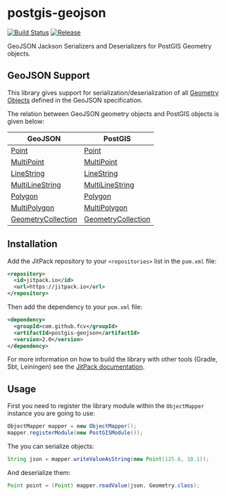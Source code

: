# postgis-geojson
[![Build Status](https://travis-ci.org/mayconbordin/postgis-geojson.svg?branch=master)](https://travis-ci.org/mayconbordin/postgis-geojson) [![Release](https://jitpack.io/v/fcv/postgis-geojson.svg)](https://jitpack.io/#fcv/postgis-geojson)

GeoJSON Jackson Serializers and Deserializers for PostGIS Geometry objects.

## GeoJSON Support

This library gives support for serialization/deserialization of all [Geometry Objects](http://geojson.org/geojson-spec.html#geometry-objects) defined
in the GeoJSON specification.

The relation between GeoJSON geometry objects and PostGIS objects is given below:

GeoJSON           | PostGIS
------------------| -------------
[Point](http://geojson.org/geojson-spec.html#point)| [Point](https://javadoc.io/doc/net.postgis/postgis-geometry/2021.1.0/net/postgis/jdbc/geometry/Point.html)
[MultiPoint](http://geojson.org/geojson-spec.html#multipoint)| [MultiPoint](https://javadoc.io/doc/net.postgis/postgis-geometry/2021.1.0/net/postgis/jdbc/geometry/MultiPoint.html)
[LineString](http://geojson.org/geojson-spec.html#linestring)| [LineString](https://javadoc.io/doc/net.postgis/postgis-geometry/2021.1.0/net/postgis/jdbc/geometry/LineString.html)
[MultiLineString](http://geojson.org/geojson-spec.html#multilinestring)| [MultiLineString](https://javadoc.io/doc/net.postgis/postgis-geometry/2021.1.0/net/postgis/jdbc/geometry/MultiLineString.html)
[Polygon](http://geojson.org/geojson-spec.html#polygon)| [Polygon](https://javadoc.io/doc/net.postgis/postgis-geometry/2021.1.0/net/postgis/jdbc/geometry/Polygon.html)
[MultiPolygon](http://geojson.org/geojson-spec.html#multipolygon)| [MultiPolygon](https://javadoc.io/doc/net.postgis/postgis-geometry/2021.1.0/net/postgis/jdbc/geometry/MultiPolygon.html)
[GeometryCollection](http://geojson.org/geojson-spec.html#geometry-collection)| [GeometryCollection](https://javadoc.io/doc/net.postgis/postgis-geometry/2021.1.0/net/postgis/jdbc/geometry/GeometryCollection.html)

## Installation

Add the JitPack repository to your `<repositories>` list in the `pom.xml` file:

```xml
<repository>
  <id>jitpack.io</id>
  <url>https://jitpack.io</url>
</repository>
```

Then add the dependency to your `pom.xml` file:

```xml
<dependency>
  <groupId>com.github.fcv</groupId>
  <artifactId>postgis-geojson</artifactId>
  <version>2.0</version>
</dependency>
```

For more information on how to build the library with other tools (Gradle, Sbt, Leiningen) see the [JitPack documentation](https://jitpack.io/docs/BUILDING/).

## Usage

First you need to register the library module within the `ObjectMapper` instance you are going to use:

```java
ObjectMapper mapper = new ObjectMapper();
mapper.registerModule(new PostGISModule());
```

The you can serialize objects:

```java
String json = mapper.writeValueAsString(new Point(125.6, 10.1));
```

And deserialize them:

```java
Point point = (Point) mapper.readValue(json, Geometry.class);
```
